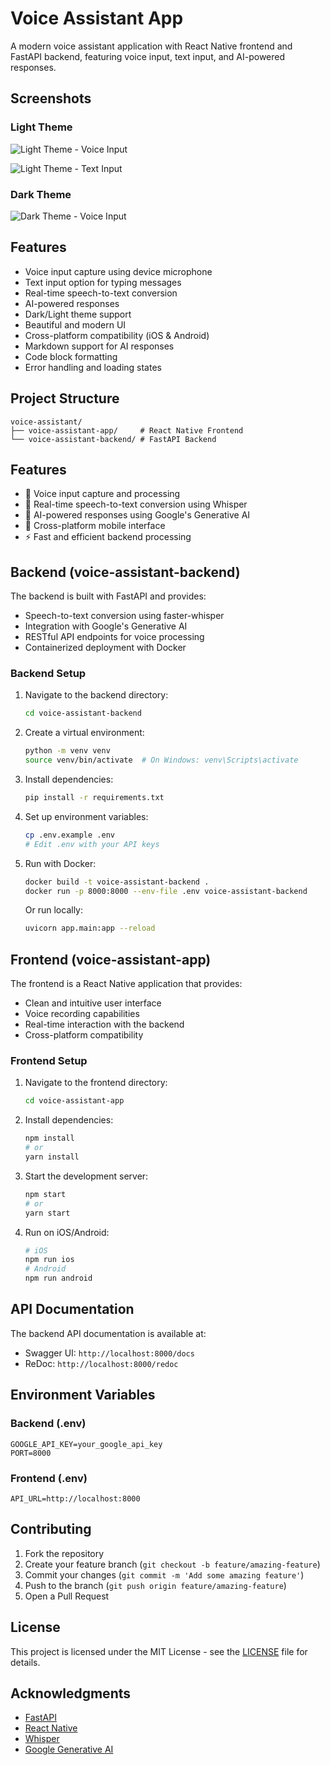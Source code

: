 # Voice Assistant App

A modern voice assistant application with React Native frontend and FastAPI backend, featuring voice input, text input, and AI-powered responses.

## Screenshots

### Light Theme
![Light Theme - Voice Input](screenshots/image1.jpeg)
 

![Light Theme - Text Input](screenshots/image2.jpeg)
 

### Dark Theme
![Dark Theme - Voice Input](screenshots/image3.jpeg)
 
 
 

## Features

- Voice input capture using device microphone
- Text input option for typing messages
- Real-time speech-to-text conversion
- AI-powered responses
- Dark/Light theme support
- Beautiful and modern UI
- Cross-platform compatibility (iOS & Android)
- Markdown support for AI responses
- Code block formatting
- Error handling and loading states

## Project Structure

```
voice-assistant/
├── voice-assistant-app/     # React Native Frontend
└── voice-assistant-backend/ # FastAPI Backend
```

## Features

- 🎤 Voice input capture and processing
- 🔄 Real-time speech-to-text conversion using Whisper
- 🤖 AI-powered responses using Google's Generative AI
- 📱 Cross-platform mobile interface
- ⚡ Fast and efficient backend processing

## Backend (voice-assistant-backend)

The backend is built with FastAPI and provides:

- Speech-to-text conversion using faster-whisper
- Integration with Google's Generative AI
- RESTful API endpoints for voice processing
- Containerized deployment with Docker

### Backend Setup

1. Navigate to the backend directory:
   ```bash
   cd voice-assistant-backend
   ```

2. Create a virtual environment:
   ```bash
   python -m venv venv
   source venv/bin/activate  # On Windows: venv\Scripts\activate
   ```

3. Install dependencies:
   ```bash
   pip install -r requirements.txt
   ```

4. Set up environment variables:
   ```bash
   cp .env.example .env
   # Edit .env with your API keys
   ```

5. Run with Docker:
   ```bash
   docker build -t voice-assistant-backend .
   docker run -p 8000:8000 --env-file .env voice-assistant-backend
   ```

   Or run locally:
   ```bash
   uvicorn app.main:app --reload
   ```

## Frontend (voice-assistant-app)

The frontend is a React Native application that provides:

- Clean and intuitive user interface
- Voice recording capabilities
- Real-time interaction with the backend
- Cross-platform compatibility

### Frontend Setup

1. Navigate to the frontend directory:
   ```bash
   cd voice-assistant-app
   ```

2. Install dependencies:
   ```bash
   npm install
   # or
   yarn install
   ```

3. Start the development server:
   ```bash
   npm start
   # or
   yarn start
   ```

4. Run on iOS/Android:
   ```bash
   # iOS
   npm run ios
   # Android
   npm run android
   ```

## API Documentation

The backend API documentation is available at:
- Swagger UI: `http://localhost:8000/docs`
- ReDoc: `http://localhost:8000/redoc`

## Environment Variables

### Backend (.env)
```
GOOGLE_API_KEY=your_google_api_key
PORT=8000
```

### Frontend (.env)
```
API_URL=http://localhost:8000
```

## Contributing

1. Fork the repository
2. Create your feature branch (`git checkout -b feature/amazing-feature`)
3. Commit your changes (`git commit -m 'Add some amazing feature'`)
4. Push to the branch (`git push origin feature/amazing-feature`)
5. Open a Pull Request

## License

This project is licensed under the MIT License - see the [LICENSE](LICENSE) file for details.

## Acknowledgments

- [FastAPI](https://fastapi.tiangolo.com/)
- [React Native](https://reactnative.dev/)
- [Whisper](https://github.com/openai/whisper)
- [Google Generative AI](https://cloud.google.com/ai-platform)
